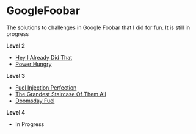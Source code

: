# GoogleFoobar
The solutions to challenges in Google Foobar that I did for fun.
It is still in progress

**Level 2**
* [Hey I Already Did That](https://github.com/pallaviaythaswathi/GoogleFoobar/tree/master/hey_I_already_did_that)
* [Power Hungry](https://github.com/pallaviaythaswathi/GoogleFoobar/tree/master/power_hungry)

**Level 3**
* [Fuel Injection Perfection](https://github.com/pallaviaythaswathi/GoogleFoobar/tree/master/fuel_injection_perfection)
* [The Grandest Staircase Of Them All](https://github.com/pallaviaythaswathi/GoogleFoobar/tree/master/the_grandest_staircase_of_them_all)
* [Doomsday Fuel](https://github.com/pallaviaythaswathi/GoogleFoobar/tree/master/doomsday_fuel)

**Level 4**
* In Progress
